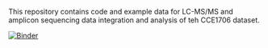 This repository contains code and example data for LC-MS/MS and amplicon sequencing data integration and analysis of teh CCE1706 dataset.

[![Binder](https://mybinder.org/badge_logo.svg)](https://mybinder.org/v2/gh/Functional-Metabolomics-Lab/CCE_Data-Analysis/main?urlpath=rstudio?labpath=CCE_Data_Cleanup_Preliminary_Analysis.ipynb)
